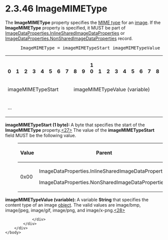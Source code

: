 <html dir="LTR" xmlns:mshelp="http://msdn.microsoft.com/mshelp" xmlns:ddue="http://ddue.schemas.microsoft.com/authoring/2003/5" xmlns:xlink="http://www.w3.org/1999/xlink" xmlns:tool="http://www.microsoft.com/tooltip">
    <head>
        <meta http-equiv="Content-Type" content="text/html; CHARSET=utf-8"></meta>
        <meta name="save" content="history"></meta>
        <title>2.3.46 ImageMIMEType</title>
        <xml>
            <mshelp:toctitle title="2.3.46 ImageMIMEType"></mshelp:toctitle>
            <mshelp:rltitle title="[MS-RPL]: ImageMIMEType"></mshelp:rltitle>
            <mshelp:keyword index="A" term="c10ed93b-62d4-4900-9fd8-81ab35ada357"></mshelp:keyword>
            <mshelp:attr name="DCSext.ContentType" value="open specification"></mshelp:attr>
            <mshelp:attr name="AssetID" value="c10ed93b-62d4-4900-9fd8-81ab35ada357"></mshelp:attr>
            <mshelp:attr name="TopicType" value="kbRef"></mshelp:attr>
            <mshelp:attr name="DCSext.Title" value="[MS-RPL]: ImageMIMEType" />
        </xml>
    </head>
    <body>
        <div id="header">
            <h1 class="heading">2.3.46 ImageMIMEType</h1>
        </div>
        <div id="mainSection">
            <div id="mainBody">
                <div id="allHistory" class="saveHistory"></div>
                <div id="sectionSection0" class="section" name="collapseableSection">
                    

<p>The <b>ImageMIMEType</b> property specifies the <a href="75ae48f7-746b-4b41-919c-6699fa28b3ef.md#gt_8a06dbed-3a9b-42c0-a719-d769f2eb605b">MIME type</a> for an <a href="75ae48f7-746b-4b41-919c-6699fa28b3ef.md#gt_d6b55d1e-aea6-4b7e-a23d-c0de845e0b50">image</a>. If the <b>ImageMIMEType</b>
property is specified, it MUST be part of <a href="1b93acb6-ccb8-494f-abe9-797e9d3ab199.md">ImageDataProperties.InlineSharedImageDataProperties</a>
or <a href="cd824380-615e-4259-9193-320c0992eb47.md">ImageDataProperties.NonSharedImageDataProperties</a>
record.            </p>

<dl>
<dd>
<div><pre> ImageMIMEType = imageMIMETypeStart imageMIMETypeValue
</pre></div>
</dd></dl>

<table>
 <tr>
  <th><p><br>0</p></th>
  <th><p><br>1</p></th>
  <th><p><br>2</p></th>
  <th><p><br>3</p></th>
  <th><p><br>4</p></th>
  <th><p><br>5</p></th>
  <th><p><br>6</p></th>
  <th><p><br>7</p></th>
  <th><p><br>8</p></th>
  <th><p><br>9</p></th>
  <th><p>1<br>0</p></th>
  <th><p><br>1</p></th>
  <th><p><br>2</p></th>
  <th><p><br>3</p></th>
  <th><p><br>4</p></th>
  <th><p><br>5</p></th>
  <th><p><br>6</p></th>
  <th><p><br>7</p></th>
  <th><p><br>8</p></th>
  <th><p><br>9</p></th>
  <th><p>2<br>0</p></th>
  <th><p><br>1</p></th>
  <th><p><br>2</p></th>
  <th><p><br>3</p></th>
  <th><p><br>4</p></th>
  <th><p><br>5</p></th>
  <th><p><br>6</p></th>
  <th><p><br>7</p></th>
  <th><p><br>8</p></th>
  <th><p><br>9</p></th>
  <th><p>3<br>0</p></th>
  <th><p><br>1</p></th>
 </tr>
 <tr>
  <td colspan="8">
  <p>imageMIMETypeStart</p>
  </td>
  <td colspan="24">
  <p>imageMIMETypeValue
  (variable)</p>
  </td>
 </tr>
 <tr>
  <td colspan="32">
  <p>...</p>
  </td>
 </tr>
</table>

<p><b>imageMIMETypeStart (1 byte): </b>A byte that
specifies the start of the <b>ImageMIMEType</b> property.<a id="Appendix_A_Target_27"></a><a href="1d022514-2a2f-41df-b2f8-36f19e474fa5.md#Appendix_A_27" aria-label="Product behavior note 27">&lt;27&gt;</a> The value of the <b>imageMIMETypeStart</b>
field MUST be the following value.</p>

<dl>
<dd>
<table>
 <thead>
  <tr>
   <th>
   <p>Value</p>
   </th>
   <th>
   <p>Parent</p>
   </th>
  </tr>
 </thead>
 <tr>
  <td>
  <p>0x00</p>
  </td>
  <td>
  <p>ImageDataProperties.InlineSharedImageDataProperties</p>
  <p>ImageDataProperties.NonSharedImageDataProperties</p>
  </td>
 </tr>
</table>
</dd></dl>

<p><b>imageMIMETypeValue (variable): </b>A variable <b>String</b>
that specifies the content type of an image <a href="75ae48f7-746b-4b41-919c-6699fa28b3ef.md#gt_8bb43a65-7a8c-4585-a7ed-23044772f8ca">object</a>. The valid values
are image/bmp, image/jpeg, image/gif, image/png, and image/x-png.<a id="Appendix_A_Target_28"></a><a href="1d022514-2a2f-41df-b2f8-36f19e474fa5.md#Appendix_A_28" aria-label="Product behavior note 28">&lt;28&gt;</a></p>


                </div>
            </div>
        </div>
    </body>
</html>
